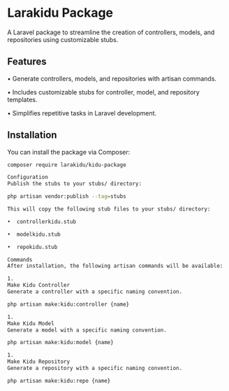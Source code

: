 # Larakidu Package

A Laravel package to streamline the creation of controllers, models, and repositories using customizable stubs.

## Features

•  Generate controllers, models, and repositories with artisan commands.

•  Includes customizable stubs for controller, model, and repository templates.

•  Simplifies repetitive tasks in Laravel development.


## Installation

You can install the package via Composer:

```bash
composer require larakidu/kidu-package

Configuration
Publish the stubs to your stubs/ directory:

php artisan vendor:publish --tag=stubs

This will copy the following stub files to your stubs/ directory:

•  controllerkidu.stub

•  modelkidu.stub

•  repokidu.stub

Commands
After installation, the following artisan commands will be available:

1. 
Make Kidu Controller
Generate a controller with a specific naming convention.

php artisan make:kidu:controller {name}

1. 
Make Kidu Model
Generate a model with a specific naming convention.

php artisan make:kidu:model {name}

1. 
Make Kidu Repository
Generate a repository with a specific naming convention.

php artisan make:kidu:repo {name}
